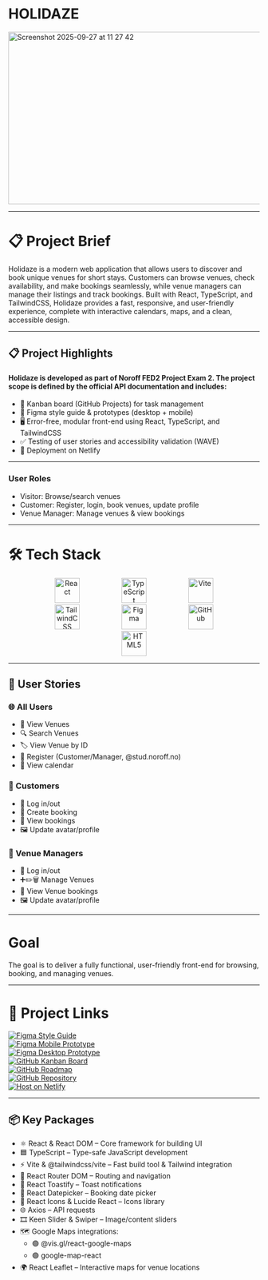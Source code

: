 # HOLIDAZE

<img width="872" height="345" alt="Screenshot 2025-09-27 at 11 27 42" src="https://github.com/user-attachments/assets/0d9c78f3-8337-49f5-a534-406cd25fe85d" />

---

# 📋 Project Brief

Holidaze is a modern web application that allows users to discover and book unique venues for short stays. Customers can browse venues, check availability, and make bookings seamlessly, while venue managers can manage their listings and track bookings. Built with React, TypeScript, and TailwindCSS, Holidaze provides a fast, responsive, and user-friendly experience, complete with interactive calendars, maps, and a clean, accessible design.

---

## 📋 Project Highlights

#### Holidaze is developed as part of Noroff FED2 Project Exam 2. The project scope is defined by the official API documentation and includes:

- 📌 Kanban board (GitHub Projects) for task management  
- 🎨 Figma style guide & prototypes (desktop + mobile)  
- 🖥️ Error-free, modular front-end using React, TypeScript, and TailwindCSS  
- ✅ Testing of user stories and accessibility validation (WAVE)  
- 🚀 Deployment on Netlify  

---

### User Roles

- Visitor: Browse/search venues  
- Customer: Register, login, book venues, update profile  
- Venue Manager: Manage venues & view bookings  

---
# 🛠 Tech Stack

<p align="center">
  <a href="https://reactjs.org"><img src="https://cdn.jsdelivr.net/gh/devicons/devicon/icons/react/react-original.svg" alt="React" width="50" style="margin:0 40px;" /></a>
  <a href="https://www.typescriptlang.org"><img src="https://cdn.jsdelivr.net/gh/devicons/devicon/icons/typescript/typescript-original.svg" alt="TypeScript" width="50" style="margin:0 40px;" /></a>
  <a href="https://vitejs.dev"><img src="https://vitejs.dev/logo.svg" alt="Vite" width="50" style="margin:0 40px;" /></a>
  <a href="https://tailwindcss.com"><img src="https://upload.wikimedia.org/wikipedia/commons/d/d5/Tailwind_CSS_Logo.svg" alt="TailwindCSS" width="50" style="margin:0 40px;" /></a>
  <a href="https://www.figma.com"><img src="https://cdn.jsdelivr.net/gh/devicons/devicon/icons/figma/figma-original.svg" alt="Figma" width="50" style="margin:0 40px;" /></a>
  <a href="https://github.com"><img src="https://cdn.jsdelivr.net/gh/devicons/devicon/icons/github/github-original.svg" alt="GitHub" width="50" style="margin:0 40px;" /></a>
  <a href="https://developer.mozilla.org/en-US/docs/Web/Guide/HTML/HTML5"><img src="https://cdn.jsdelivr.net/gh/devicons/devicon/icons/html5/html5-original.svg" alt="HTML5" width="50" style="margin:0 40px;" /></a>

</p>


---

## 👥 User Stories

### 🌐 All Users
- 📄 View Venues  
- 🔍 Search Venues  
- 🏷️ View Venue by ID  
- 📝 Register (Customer/Manager, @stud.noroff.no)  
- 📅 View calendar  

### 🙋 Customers
- 🔑 Log in/out  
- 🛒 Create booking  
- 📌 View bookings  
- 🖼️ Update avatar/profile  

### 🏢 Venue Managers
- 🔑 Log in/out  
- ➕✏️🗑️ Manage Venues  
- 📌 View Venue bookings  
- 🖼️ Update avatar/profile  

---

# Goal

The goal is to deliver a fully functional, user-friendly front-end for browsing, booking, and managing venues.

---

# 🔗 Project Links

[![Figma Style Guide](https://img.shields.io/badge/Figma-Style%20Guide-orange?style=for-the-badge&logo=figma)](https://www.figma.com/file/your-figma-style-guide-link)  
[![Figma Mobile Prototype](https://img.shields.io/badge/Figma-Mobile%20Prototype-orange?style=for-the-badge&logo=figma)](https://www.figma.com/file/your-figma-mobile-prototype-link)  
[![Figma Desktop Prototype](https://img.shields.io/badge/Figma-Desktop%20Prototype-orange?style=for-the-badge&logo=figma)](https://www.figma.com/file/your-figma-desktop-prototype-link)  
[![GitHub Kanban Board](https://img.shields.io/badge/GitHub-Kanban%20Board-blue?style=for-the-badge&logo=github)](https://github.com/users/Noor807/projects/11/views/1)  
[![GitHub Roadmap](https://img.shields.io/badge/GitHub-RoadMap-blue?style=for-the-badge&logo=github)](https://github.com/users/Noor807/projects/11/views/1)  
[![GitHub Repository](https://img.shields.io/badge/GitHub-Repository-blue?style=for-the-badge&logo=github)](https://github.com/Noor807/Holidaze)  
[![Host on Netlify](https://img.shields.io/badge/Netlify-Hosted-green?style=for-the-badge&logo=netlify)](https://noor807holidaze.netlify.app)

---

## 📦 Key Packages

- ⚛️ React & React DOM – Core framework for building UI  
- 🟦 TypeScript – Type-safe JavaScript development  
- ⚡ Vite & @tailwindcss/vite – Fast build tool & Tailwind integration  
- 🧭 React Router DOM – Routing and navigation  
- 🔔 React Toastify – Toast notifications  
- 📅 React Datepicker – Booking date picker  
- 🎨 React Icons & Lucide React – Icons library  
- 🌐 Axios – API requests  
- 🎞️ Keen Slider & Swiper – Image/content sliders  
- 🗺️ Google Maps integrations:  
  - 🟢 @vis.gl/react-google-maps  
  - 🟢 google-map-react  
- 🌍 React Leaflet – Interactive maps for venue locations
